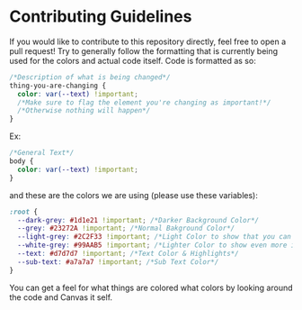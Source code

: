 # Contributing Guidelines
If you would like to contribute to this repository directly, feel free to open a pull request! Try to generally follow the formatting that is currently being used for the colors and actual code itself.
Code is formatted as so:
```css
/*Description of what is being changed*/
thing-you-are-changing {
  color: var(--text) !important; 
  /*Make sure to flag the element you're changing as important!*/
  /*Otherwise nothing will happen*/
}
```
Ex:
```css
/*General Text*/
body {
  color: var(--text) !important;
}
```

and these are the colors we are using (please use these variables):
```css
:root {
  --dark-grey: #1d1e21 !important; /*Darker Background Color*/
  --grey: #23272A !important; /*Normal Bakground Color*/
  --light-grey: #2C2F33 !important; /*Light Color to show that you can interact*/
  --white-grey: #99AAB5 !important; /*Lighter Color to show even more interactivity*/
  --text: #d7d7d7 !important; /*Text Color & Highlights*/
  --sub-text: #a7a7a7 !important; /*Sub Text Color*/
}
```
You can get a feel for what things are colored what colors by looking around the code and Canvas it self.
